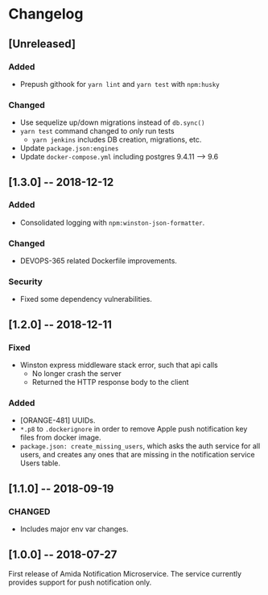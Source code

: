 # Changelog

## [Unreleased]
### Added
- Prepush githook for `yarn lint` and `yarn test` with `npm:husky`

### Changed
- Use sequelize up/down migrations instead of `db.sync()`
- `yarn test` command changed to _only_ run tests
  * `yarn jenkins` includes DB creation, migrations, etc.
- Update `package.json:engines`
- Update `docker-compose.yml` including postgres 9.4.11 --> 9.6


## [1.3.0] -- 2018-12-12
### Added
- Consolidated logging with `npm:winston-json-formatter`.

### Changed
- DEVOPS-365 related Dockerfile improvements.

### Security
- Fixed some dependency vulnerabilities.


## [1.2.0] -- 2018-12-11
### Fixed
- Winston express middleware stack error, such that api calls
  * No longer crash the server
  * Returned the HTTP response body to the client

### Added
- [ORANGE-481] UUIDs.
- `*.p8` to `.dockerignore` in order to remove Apple push notification key files from docker image.
- `package.json: create_missing_users`, which asks the auth service for all users, and creates any ones that are missing in the notification service Users table.


## [1.1.0] -- 2018-09-19
### CHANGED
- Includes major env var changes.


## [1.0.0] -- 2018-07-27
First release of Amida Notification Microservice. The service currently provides support for push notification only.
